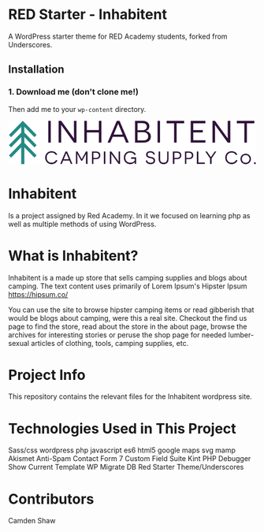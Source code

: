 # RED Starter - Inhabitent

A WordPress starter theme for RED Academy students, forked from Underscores.

## Installation

### 1. Download me (don't clone me!)

Then add me to your `wp-content` directory.

![alt text](assets/images/inhabitent-logo-text-dark.svg "Welcome to the Inhabitent theme")

# Inhabitent
Is a project assigned by Red Academy.  In it we focused on learning php as well as multiple methods of using WordPress.

# What is Inhabitent?
Inhabitent is a made up store that sells camping supplies and blogs about camping.  The text content uses primarily of Lorem Ipsum's Hipster Ipsum https://hipsum.co/

You can use the site to browse hipster camping items or read gibberish that would be blogs about camping, were this a real site.  Checkout the find us page to find the store, read about the store in the about page, browse the archives for interesting stories or peruse the shop page for needed lumber-sexual articles of clothing, tools, camping supplies, etc.

# Project Info
This repository contains the relevant files for the Inhabitent wordpress site.

# Technologies Used in This Project
Sass/css    wordpress   php   javascript es6    html5    google maps   svg   mamp    Akismet Anti-Spam   Contact Form 7    Custom Field Suite    Kint PHP Debugger   Show Current Template   WP Migrate DB   Red Starter Theme/Underscores

# Contributors
Camden Shaw